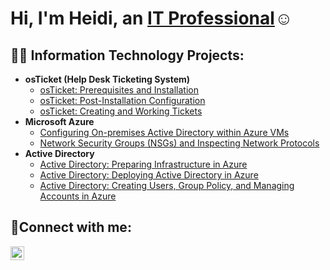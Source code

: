 <h1>Hi, I'm Heidi, an <a href="https://www.linkedin.com/in/heidi-bolivar-349538327/">IT Professional</a>☺</h1>

<h2>👨‍💻 Information Technology Projects:</h2>

- <b>osTicket (Help Desk Ticketing System)</b>
  - [osTicket: Prerequisites and Installation](https://github.com/HeidiBolivar/osticket-prereqs)
  - [osTicket: Post-Installation Configuration](https://github.com/HeidiBolivar/post-install-config)
  - [osTicket: Creating and Working Tickets](https://github.com/HeidiBolivar/ticket-lifecycle)
- <b>Microsoft Azure</b>
  - [Configuring On-premises Active Directory within Azure VMs](https://github.com/HeidiBolivar/configure-ad)
  - [Network Security Groups (NSGs) and Inspecting Network Protocols](https://github.com/HeidiBolivar/azure-network-protocols)
- <b>Active Directory</b>
  - [Active Directory: Preparing Infrastructure in Azure](https://github.com/HeidiBolivar/AD_Preparing_Active_Directory_In_Azure)
  - [Active Directory: Deploying Active Directory in Azure](https://github.com/HeidiBolivar/Active-Directory-Deploying-Active-Directory-in-Azure)
  - [Active Directory: Creating Users, Group Policy, and Managing Accounts in Azure](https://github.com/HeidiBolivar/AD_Creating_Users_Group_Policies_And_Managing_Accounts)

<h2>🤳Connect with me:</h2>

[<img align="left" alt="Heidi | LinkedIn" width="22px" src="https://cdn.jsdelivr.net/npm/simple-icons@v3/icons/linkedin.svg" />][linkedin]


[linkedin]: https://www.linkedin.com/in/heidi-bolivar-349538327/
